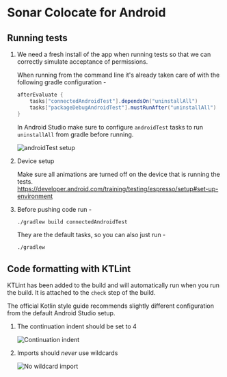 # Sonar Colocate for Android

## Running tests

1. We need a fresh install of the app when running tests
   so that we can correctly simulate acceptance of permissions.

    When running from the command line it's already taken care of
    with the following gradle configuration -
 
    ```groovy
    afterEvaluate {
        tasks["connectedAndroidTest"].dependsOn("uninstallAll")
        tasks["packageDebugAndroidTest"].mustRunAfter("uninstallAll")
    }
    ```
    
    In Android Studio make sure to configure `androidTest` tasks to run `uninstallAll`
    from gradle before running.
    
    ![androidTest setup](raw/master/docs/uninstall-all-before-android-tests.png)

1. Device setup

    Make sure all animations are turned off on the device that is running the tests.
    https://developer.android.com/training/testing/espresso/setup#set-up-environment

1. Before pushing code run -
    ```bash
    ./gradlew build connectedAndroidTest
    ```

   They are the default tasks, so you can also just run -
   ```bash
   ./gradlew
   ```

## Code formatting with KTLint

KTLint has been added to the build and will automatically run when you run the build.
It is attached to the `check` step of the build.

The official Kotlin style guide recommends slightly different configuration from the default
Android Studio setup.

1. The continuation indent should be set to 4

    ![Continuation indent](raw/master/docs/kotlin-continuation-indent.png)

1. Imports should *never* use wildcards

    ![No wildcard import](raw/master/docs/kotlin-import-no-wildcards.png)
